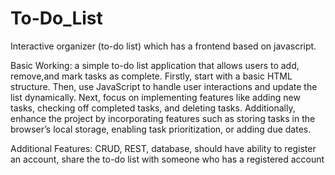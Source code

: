 # To-Do_List

Interactive organizer (to-do list) which has a frontend based on javascript.

Basic Working: a simple to-do list application that allows users to add, remove,and mark tasks as complete. Firstly, start with a basic HTML structure.
Then, use JavaScript to handle user interactions and update the list dynamically.
Next, focus on implementing features like adding new tasks, checking
off completed tasks, and deleting tasks. Additionally, enhance the project by
incorporating features such as storing tasks in the browser’s local storage,
enabling task prioritization, or adding due dates.

Additional Features: CRUD, REST, database, should have ability to register
an account, share the to-do list
with someone who has a registered account
